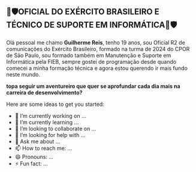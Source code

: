 ## 📡🛡️OFICIAL DO EXÉRCITO BRASILEIRO E TÉCNICO DE SUPORTE EM INFORMÁTICA📡🛡️

Olá pessoal me chamo **Guilherme Reis**, tenho 19 anos, sou Oficial R2 de comunicações do Exército Brasileiro, formado na turma de 2024 do CPOR de São Paulo, sou formado também em Manutenção e Suporte em Informática pela FIEB, sempre gostei de programação desde quando comecei a minha formação técnica e agora estou querendo ir mais fundo neste mundo. 

**topa seguir um aventureiro que quer se aprofundar cada dia mais na carreira de desenvolvimento?**

Here are some ideas to get you started:

- 🔭 I’m currently working on ...
- 🌱 I’m currently learning ...
- 👯 I’m looking to collaborate on ...
- 🤔 I’m looking for help with ...
- 💬 Ask me about ...
- 📫 How to reach me: ...
- 😄 Pronouns: ...
- ⚡ Fun fact: ...
